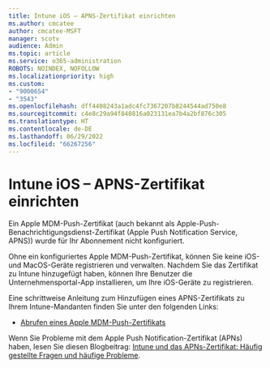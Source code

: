 ```yaml
---
title: Intune iOS – APNS-Zertifikat einrichten
ms.author: cmcatee
author: cmcatee-MSFT
manager: scotv
audience: Admin
ms.topic: article
ms.service: o365-administration
ROBOTS: NOINDEX, NOFOLLOW
ms.localizationpriority: high
ms.custom:
- "9000654"
- "3543"
ms.openlocfilehash: dff4408243a1adc4fc7367207b8244544ad750e8
ms.sourcegitcommit: c4e8c29a94f840816a023131ea7b4a2bf876c305
ms.translationtype: HT
ms.contentlocale: de-DE
ms.lasthandoff: 06/29/2022
ms.locfileid: "66267256"
---
```

# <a name="intune-ios-set-up-apns-certificate"></a>Intune iOS – APNS-Zertifikat einrichten

Ein Apple MDM-Push-Zertifikat (auch bekannt als Apple-Push-Benachrichtigungsdienst-Zertifikat (Apple Push Notification Service, APNS)) wurde für Ihr Abonnement nicht konfiguriert.

Ohne ein konfiguriertes Apple MDM-Push-Zertifikat, können Sie keine iOS-und MacOS-Geräte registrieren und verwalten. Nachdem Sie das Zertifikat zu Intune hinzugefügt haben, können Ihre Benutzer die Unternehmensportal-App installieren, um Ihre iOS-Geräte zu registrieren.

Eine schrittweise Anleitung zum Hinzufügen eines APNS-Zertifikats zu Ihrem Intune-Mandanten finden Sie unter den folgenden Links:

- [Abrufen eines Apple MDM-Push-Zertifikats](https://docs.microsoft.com/mem/intune/enrollment/apple-mdm-push-certificate-get)

Wenn Sie Probleme mit dem Apple Push Notification-Zertifikat (APNs) haben, lesen Sie diesen Blogbeitrag: [Intune und das APNs-Zertifikat: Häufig gestellte Fragen und häufige Probleme](https://techcommunity.microsoft.com/t5/Intune-Customer-Success/Intune-and-the-APNs-certificate-FAQ-and-common-issues/ba-p/280121).
